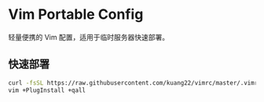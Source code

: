 # Vim Portable Config

轻量便携的 Vim 配置，适用于临时服务器快速部署。

## 快速部署

```bash
curl -fsSL https://raw.githubusercontent.com/kuang22/vimrc/master/.vimrc -o ~/.vimrc
vim +PlugInstall +qall
